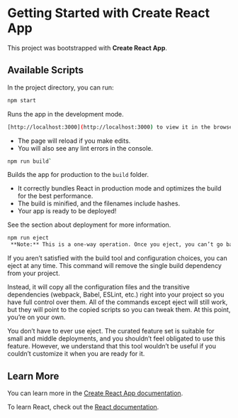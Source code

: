 # Getting Started with Create React App

This project was bootstrapped with **Create React App**.

## Available Scripts

In the project directory, you can run:

```bash
npm start
```

Runs the app in the development mode.

```bash
[http://localhost:3000](http://localhost:3000) to view it in the browser.
```

- The page will reload if you make edits.
- You will also see any lint errors in the console.

```bash
npm run build`
```

Builds the app for production to the `build` folder.

- It correctly bundles React in production mode and optimizes the build for the best performance.
- The build is minified, and the filenames include hashes.
- Your app is ready to be deployed!

See the section about deployment for more information.

```bash
npm run eject
 **Note:** This is a one-way operation. Once you eject, you can’t go back!
```

If you aren’t satisfied with the build tool and configuration choices, you can eject at any time. This command will remove the single build dependency from your project.

Instead, it will copy all the configuration files and the transitive dependencies (webpack, Babel, ESLint, etc.) right into your project so you have full control over them. All of the commands except eject will still work, but they will point to the copied scripts so you can tweak them. At this point, you’re on your own.

You don’t have to ever use eject. The curated feature set is suitable for small and middle deployments, and you shouldn’t feel obligated to use this feature. However, we understand that this tool wouldn’t be useful if you couldn’t customize it when you are ready for it.

## Learn More

You can learn more in the [Create React App documentation](https://reactjs.org/docs/create-a-new-react-app.html).

To learn React, check out the [React documentation](https://reactjs.org/docs/getting-started.html).
